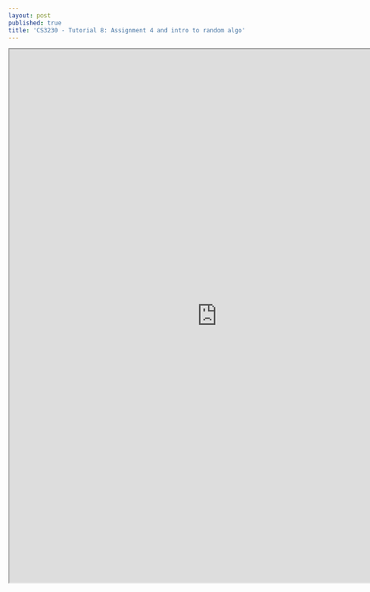 ```yaml
---
layout: post
published: true
title: 'CS3230 - Tutorial 8: Assignment 4 and intro to random algo'
---
```

<iframe src="https://drive.google.com/file/d/1aj4ZojpmEn3SmsAY2unZPGLfd4vXyHSQ/preview" width="840" height="1080"></iframe>
